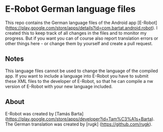 # E-Robot German language files
This repo contains the German language files of the Android app [E-Robot] (https://play.google.com/store/apps/details?id=com.bartat.android.robot).
I created this to keep track of all changes in the files and to monitor my progress. But if you want you can of course also report translation errors or other things here - or change them by yourself and create a pull request.

## Notes
This language files cannot be used to change the language of the compiled app. If you want to include a language into E-Robot you have to submit these XML files to the developer of E-Robot, so that he can compile a nw version of E-Robot with your new language included.

## About
E-Robot was created by [Tamás Barta] (https://play.google.com/store/apps/developer?id=Tam%C3%A1s+Barta).
The German translation was created by [rugk] (https://github.com/rugk).
